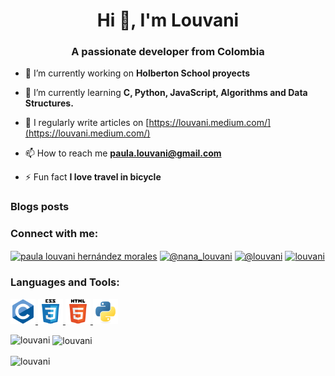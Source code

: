 <h1 align="center">Hi 👋, I'm Louvani</h1>
<h3 align="center">A passionate developer from Colombia</h3>

- 🔭 I’m currently working on **Holberton School proyects**

- 🌱 I’m currently learning **C, Python, JavaScript, Algorithms and Data Structures.**

- 📝 I regularly write articles on [https://louvani.medium.com/](https://louvani.medium.com/)

- 📫 How to reach me **paula.louvani@gmail.com**

- ⚡ Fun fact **I love travel in bicycle**

### Blogs posts
<!-- BLOG-POST-LIST:START -->
<!-- BLOG-POST-LIST:END -->

<h3 align="left">Connect with me:</h3>
<p align="left">
<a href="https://linkedin.com/in/paula louvani hernández morales" target="blank"><img align="center" src="https://raw.githubusercontent.com/rahuldkjain/github-profile-readme-generator/master/src/images/icons/Social/linked-in-alt.svg" alt="paula louvani hernández morales" height="30" width="40" /></a>
<a href="https://www.instagram.com/nana_louvani/" target="blank"><img align="center" src="https://raw.githubusercontent.com/rahuldkjain/github-profile-readme-generator/master/src/images/icons/Social/instagram.svg" alt="@nana_louvani" height="30" width="40" /></a>
<a href="https://medium.com/@louvani" target="blank"><img align="center" src="https://raw.githubusercontent.com/rahuldkjain/github-profile-readme-generator/master/src/images/icons/Social/medium.svg" alt="@louvani" height="30" width="40" /></a>
<a href="https://www.leetcode.com/louvani" target="blank"><img align="center" src="https://raw.githubusercontent.com/rahuldkjain/github-profile-readme-generator/master/src/images/icons/Social/leet-code.svg" alt="louvani" height="30" width="40" /></a>
</p>

<h3 align="left">Languages and Tools:</h3>
<p align="left"> <a href="https://www.cprogramming.com/" target="_blank"> <img src="https://raw.githubusercontent.com/devicons/devicon/master/icons/c/c-original.svg" alt="c" width="40" height="40"/> </a> <a href="https://www.w3schools.com/css/" target="_blank"> <img src="https://raw.githubusercontent.com/devicons/devicon/master/icons/css3/css3-original-wordmark.svg" alt="css3" width="40" height="40"/> </a> <a href="https://www.w3.org/html/" target="_blank"> <img src="https://raw.githubusercontent.com/devicons/devicon/master/icons/html5/html5-original-wordmark.svg" alt="html5" width="40" height="40"/> </a> <a href="https://www.python.org" target="_blank"> <img src="https://raw.githubusercontent.com/devicons/devicon/master/icons/python/python-original.svg" alt="python" width="40" height="40"/> </a> </p>

<p><img align="left" src="https://github-readme-stats.vercel.app/api/top-langs?username=louvani&show_icons=true&locale=en&layout=compact" alt="louvani" /></p>

<p>&nbsp;<img align="center" src="https://github-readme-stats.vercel.app/api?username=louvani&show_icons=true&locale=en" alt="louvani" /></p>

<p><img align="center" src="https://github-readme-streak-stats.herokuapp.com/?user=louvani&" alt="louvani" /></p>


